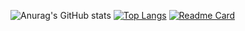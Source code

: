 <!--
**DanyaKrov/DanyaKrov** is a ✨ _special_ ✨ repository because its `README.md` (this file) appears on your GitHub profile.

Here are some ideas to get you started:

- 🔭 I’m currently working on ...
- 🌱 I’m currently learning ...
- 👯 I’m looking to collaborate on ...
- 🤔 I’m looking for help with ...
- 💬 Ask me about ...
- 📫 How to reach me: ...
- 😄 Pronouns: ...
- ⚡ Fun fact: ...
-->
![Anurag's GitHub stats](https://github-readme-stats.vercel.app/api?username=DanyaKrov&count_private=true&show_icons=true&theme=aura)
[![Top Langs](https://github-readme-stats.vercel.app/api/top-langs/?username=DanyaKrov&layout=compact)](https://github.com/anuraghazra/github-readme-stats)
[![Readme Card](https://github-readme-stats.vercel.app/api/pin/?username=DanyaKrov&repo=github-readme-stats)](https://github.com/anuraghazra/github-readme-stats&theme=outrun)
